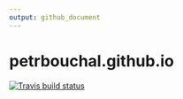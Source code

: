 ```yaml
---
output: github_document
---
```


<!-- README.md is generated from README.Rmd. Please edit that file -->


# petrbouchal.github.io

<!-- badges: start -->

<!-- badges: start -->
[![Travis build status](https://travis-ci.org/petrbouchal/petrbouchal.github.io.svg?branch=master)](https://travis-ci.org/petrbouchal/petrbouchal.github.io)
<!-- badges: end -->

<!-- badges: end -->
